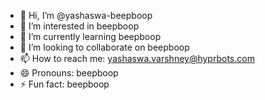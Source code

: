 - 👋 Hi, I’m @yashaswa-beepboop
- 👀 I’m interested in beepboop
- 🌱 I’m currently learning beepboop
- 💞️ I’m looking to collaborate on beepboop
- 📫 How to reach me: yashaswa.varshney@hyprbots.com
- 😄 Pronouns: beepboop
- ⚡ Fun fact: beepboop

<!---
yashaswa-beepboop/yashaswa-beepboop is a ✨ special ✨ repository because its `README.md` (this file) appears on your GitHub profile.
You can click the Preview link to take a look at your changes.
--->
